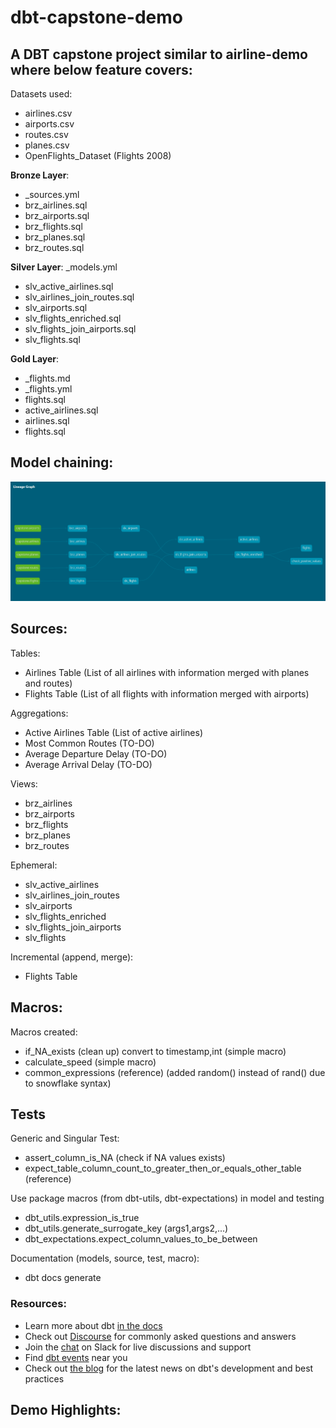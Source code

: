# dbt-capstone-demo

## A DBT capstone project similar to airline-demo where below feature covers:

Datasets used:
- airlines.csv
- airports.csv
- routes.csv
- planes.csv
- OpenFlights_Dataset (Flights 2008)


**Bronze Layer**:
- _sources.yml
- brz_airlines.sql
- brz_airports.sql
- brz_flights.sql
- brz_planes.sql
- brz_routes.sql


**Silver Layer**:
_models.yml
- slv_active_airlines.sql
- slv_airlines_join_routes.sql
- slv_airports.sql
- slv_flights_enriched.sql
- slv_flights_join_airports.sql
- slv_flights.sql


**Gold Layer**:
- _flights.md
- _flights.yml
- flights.sql
- active_airlines.sql
- airlines.sql
- flights.sql


## Model chaining:
![Alt text](image.png)

## Sources:

Tables:

- Airlines Table (List of all airlines with information merged with planes and routes)
- Flights Table (List of all flights with information merged with airports) 

Aggregations:
- Active Airlines Table (List of active airlines)
- Most Common Routes (TO-DO)
- Average Departure Delay (TO-DO)
- Average Arrival Delay (TO-DO)

Views:
- brz_airlines
- brz_airports
- brz_flights
- brz_planes
- brz_routes

Ephemeral:
- slv_active_airlines
- slv_airlines_join_routes
- slv_airports
- slv_flights_enriched
- slv_flights_join_airports
- slv_flights

Incremental (append, merge):
- Flights Table


## Macros:
Macros created:

- if_NA_exists (clean up) convert to timestamp,int (simple macro)
- calculate_speed (simple macro)
- common_expressions (reference) (added random() instead of rand() due to snowflake syntax)

## Tests

Generic and Singular Test:
- assert_column_is_NA (check if NA values exists)
- expect_table_column_count_to_greater_then_or_equals_other_table (reference)


Use package macros (from dbt-utils, dbt-expectations) in model and testing

- dbt_utils.expression_is_true
- dbt_utils.generate_surrogate_key (args1,args2,...)
- dbt_expectations.expect_column_values_to_be_between

Documentation (models, source, test, macro):
- dbt docs generate


### Resources:
- Learn more about dbt [in the docs](https://docs.getdbt.com/docs/introduction)
- Check out [Discourse](https://discourse.getdbt.com/) for commonly asked questions and answers
- Join the [chat](https://community.getdbt.com/) on Slack for live discussions and support
- Find [dbt events](https://events.getdbt.com) near you
- Check out [the blog](https://blog.getdbt.com/) for the latest news on dbt's development and best practices



## Demo Highlights:
